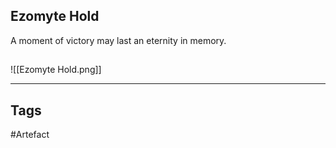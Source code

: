 ## Ezomyte Hold
A moment of victory may last an eternity in memory.
## 
![[Ezomyte Hold.png]]

---
## Tags
#Artefact